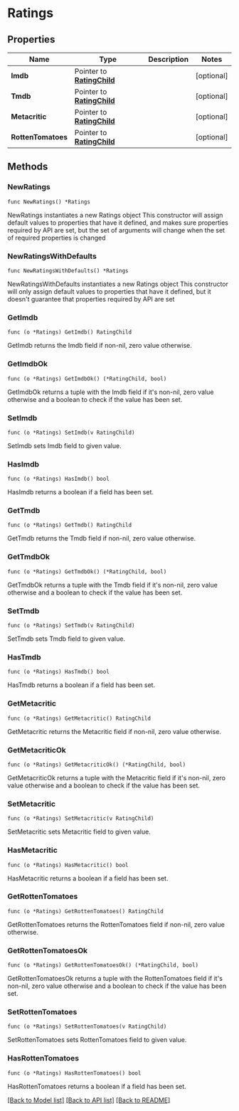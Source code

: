 # Ratings

## Properties

Name | Type | Description | Notes
------------ | ------------- | ------------- | -------------
**Imdb** | Pointer to [**RatingChild**](RatingChild.md) |  | [optional] 
**Tmdb** | Pointer to [**RatingChild**](RatingChild.md) |  | [optional] 
**Metacritic** | Pointer to [**RatingChild**](RatingChild.md) |  | [optional] 
**RottenTomatoes** | Pointer to [**RatingChild**](RatingChild.md) |  | [optional] 

## Methods

### NewRatings

`func NewRatings() *Ratings`

NewRatings instantiates a new Ratings object
This constructor will assign default values to properties that have it defined,
and makes sure properties required by API are set, but the set of arguments
will change when the set of required properties is changed

### NewRatingsWithDefaults

`func NewRatingsWithDefaults() *Ratings`

NewRatingsWithDefaults instantiates a new Ratings object
This constructor will only assign default values to properties that have it defined,
but it doesn't guarantee that properties required by API are set

### GetImdb

`func (o *Ratings) GetImdb() RatingChild`

GetImdb returns the Imdb field if non-nil, zero value otherwise.

### GetImdbOk

`func (o *Ratings) GetImdbOk() (*RatingChild, bool)`

GetImdbOk returns a tuple with the Imdb field if it's non-nil, zero value otherwise
and a boolean to check if the value has been set.

### SetImdb

`func (o *Ratings) SetImdb(v RatingChild)`

SetImdb sets Imdb field to given value.

### HasImdb

`func (o *Ratings) HasImdb() bool`

HasImdb returns a boolean if a field has been set.

### GetTmdb

`func (o *Ratings) GetTmdb() RatingChild`

GetTmdb returns the Tmdb field if non-nil, zero value otherwise.

### GetTmdbOk

`func (o *Ratings) GetTmdbOk() (*RatingChild, bool)`

GetTmdbOk returns a tuple with the Tmdb field if it's non-nil, zero value otherwise
and a boolean to check if the value has been set.

### SetTmdb

`func (o *Ratings) SetTmdb(v RatingChild)`

SetTmdb sets Tmdb field to given value.

### HasTmdb

`func (o *Ratings) HasTmdb() bool`

HasTmdb returns a boolean if a field has been set.

### GetMetacritic

`func (o *Ratings) GetMetacritic() RatingChild`

GetMetacritic returns the Metacritic field if non-nil, zero value otherwise.

### GetMetacriticOk

`func (o *Ratings) GetMetacriticOk() (*RatingChild, bool)`

GetMetacriticOk returns a tuple with the Metacritic field if it's non-nil, zero value otherwise
and a boolean to check if the value has been set.

### SetMetacritic

`func (o *Ratings) SetMetacritic(v RatingChild)`

SetMetacritic sets Metacritic field to given value.

### HasMetacritic

`func (o *Ratings) HasMetacritic() bool`

HasMetacritic returns a boolean if a field has been set.

### GetRottenTomatoes

`func (o *Ratings) GetRottenTomatoes() RatingChild`

GetRottenTomatoes returns the RottenTomatoes field if non-nil, zero value otherwise.

### GetRottenTomatoesOk

`func (o *Ratings) GetRottenTomatoesOk() (*RatingChild, bool)`

GetRottenTomatoesOk returns a tuple with the RottenTomatoes field if it's non-nil, zero value otherwise
and a boolean to check if the value has been set.

### SetRottenTomatoes

`func (o *Ratings) SetRottenTomatoes(v RatingChild)`

SetRottenTomatoes sets RottenTomatoes field to given value.

### HasRottenTomatoes

`func (o *Ratings) HasRottenTomatoes() bool`

HasRottenTomatoes returns a boolean if a field has been set.


[[Back to Model list]](../README.md#documentation-for-models) [[Back to API list]](../README.md#documentation-for-api-endpoints) [[Back to README]](../README.md)


